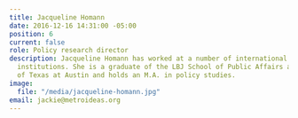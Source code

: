 ```yaml
---
title: Jacqueline Homann
date: 2016-12-16 14:31:00 -05:00
position: 6
current: false
role: Policy research director
description: Jacqueline Homann has worked at a number of international and federal
  institutions. She is a graduate of the LBJ School of Public Affairs at the University
  of Texas at Austin and holds an M.A. in policy studies.
image:
  file: "/media/jacqueline-homann.jpg"
email: jackie@metroideas.org
---
```


